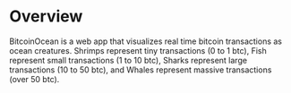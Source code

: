 # Overview
BitcoinOcean is a web app that visualizes real time bitcoin transactions as ocean creatures. Shrimps represent tiny transactions (0 to 1 btc), 
Fish represent small transactions (1 to 10 btc), Sharks represent large transactions (10 to 50 btc), and Whales represent massive transactions (over 50 btc).

